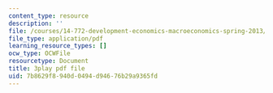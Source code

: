 ```yaml
---
content_type: resource
description: ''
file: /courses/14-772-development-economics-macroeconomics-spring-2013/7b8629f8940d0494d94676b29a9365fd_-CASb3VeZRg.pdf
file_type: application/pdf
learning_resource_types: []
ocw_type: OCWFile
resourcetype: Document
title: 3play pdf file
uid: 7b8629f8-940d-0494-d946-76b29a9365fd
---
```


